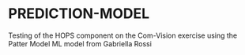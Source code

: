 # PREDICTION-MODEL
 Testing of the HOPS component on the Com-Vision exercise using the Patter Model ML model from Gabriella Rossi
